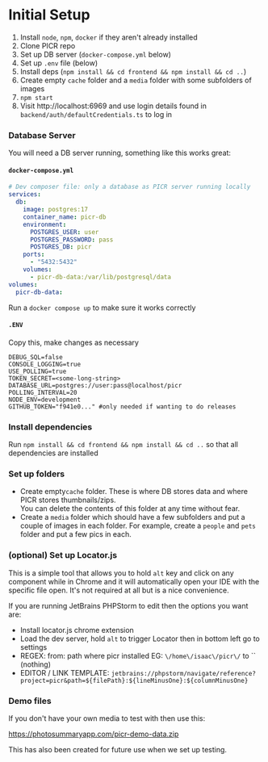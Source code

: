 
# Initial Setup

1. Install `node`, `npm`, `docker` if they aren't already installed
2. Clone PICR repo
3. Set up DB server (`docker-compose.yml` below)
4. Set up `.env` file (below)
5. Install deps (`npm install && cd frontend && npm install && cd ..`)
6. Create empty `cache` folder and a `media` folder with some subfolders of images
7. `npm start`
8. Visit http://localhost:6969 and use login details found in `backend/auth/defaultCredentials.ts` to log in

### Database Server
You will need a DB server running, something like this works great:

#### `docker-compose.yml`
```yaml
# Dev composer file: only a database as PICR server running locally
services:
  db:
    image: postgres:17
    container_name: picr-db
    environment:
      POSTGRES_USER: user
      POSTGRES_PASSWORD: pass
      POSTGRES_DB: picr
    ports:
      - "5432:5432"
    volumes:
      - picr-db-data:/var/lib/postgresql/data
volumes:
  picr-db-data:
```
Run a `docker compose up` to make sure it works correctly

#### `.ENV`
Copy this, make changes as necessary
```dotenv
DEBUG_SQL=false
CONSOLE_LOGGING=true
USE_POLLING=true
TOKEN_SECRET=<some-long-string>
DATABASE_URL=postgres://user:pass@localhost/picr
POLLING_INTERVAL=20
NODE_ENV=development
GITHUB_TOKEN="f941e0..." #only needed if wanting to do releases
```

### Install dependencies
Run `npm install && cd frontend && npm install && cd ..` so that all dependencies are installed

### Set up folders
- Create empty`cache` folder. These is where DB stores data and where PICR stores thumbnails/zips.  
  You can delete the contents of this folder at any time without fear.
- Create a `media` folder which should have a few subfolders and put a couple of images in each folder.
  For example, create a `people` and `pets` folder and put a few pics in each.

### (optional) Set up Locator.js
This is a simple tool that allows you to hold `alt` key and click on any component while in Chrome and it will automatically open your IDE with the specific file open. 
It's not required at all but is a nice convenience. 

If you are running JetBrains PHPStorm to edit then the options you want are:
- Install locator.js chrome extension
- Load the dev server, hold `alt` to trigger Locator then in bottom left go to settings
- REGEX: from: path where picr installed EG: `\/home\/isaac\/picr\/` to `` (nothing)
- EDITOR / LINK TEMPLATE: `jetbrains://phpstorm/navigate/reference?project=picr&path=${filePath}:${lineMinusOne}:${columnMinusOne}`


### Demo files
If you don't have your own media to test with then use this:

https://photosummaryapp.com/picr-demo-data.zip

This has also been created for future use when we set up testing.